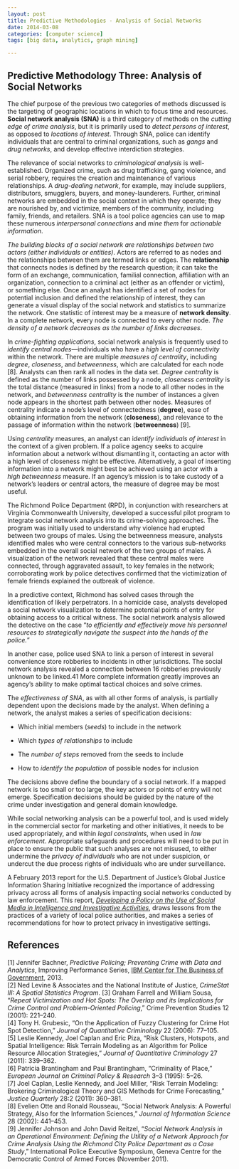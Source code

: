 ```yaml
---
layout: post
title: Predictive Methodologies - Analysis of Social Networks
date: 2014-03-08
categories: [computer science]
tags: [big data, analytics, graph mining]

---
```


Predictive Methodology Three: Analysis of Social Networks
---
The chief purpose of the previous two categories of methods discussed is the targeting of geographic locations in which to focus time and resources. **Social network analysis (SNA)** is a third category of methods on the *cutting edge of crime analysis*, but it is primarily used to *detect persons of interest*, as opposed to *locations of interest*. Through SNA, police can identify individuals that are central to criminal organizations, such as *gangs* and *drug networks*, and develop effective interdiction strategies.
The relevance of social networks to *criminological analysis* is well-established. Organized crime, such as drug trafficking, gang violence, and serial robbery, requires the creation and maintenance of various relationships. A *drug-dealing network*, for example, may include suppliers, distributors, smugglers, buyers, and money-launderers. Further, criminal networks are embedded in the social context in which they operate; they are nourished by, and victimize, members of the community, including family, friends, and retailers. SNA is a tool police agencies can use to map these numerous *interpersonal connections* and *mine them* for *actionable information*.
*The building blocks of a social network are relationships between two actors (either individuals or entities)*. Actors are referred to as nodes and the relationships between them are termed links or edges. The **relationship** that connects nodes is defined by the research question; it can take the form of an exchange, communication, familial connection, affiliation with an organization, connection to a criminal act (either as an offender or victim), or something else. Once an analyst has identified a set of nodes for potential inclusion and defined the relationship of interest, they can generate a visual display of the social network and statistics to summarize the network. One statistic of interest may be a measure of **network density**. In a complete network, every node is connected to every other node. *The density of a network decreases as the number of links decreases*.
In *crime-fighting applications*, social network analysis is frequently used to *identify central nodes*—individuals who have a *high level of connectivity* within the network. There are multiple *measures of centrality*, including *degree*, *closeness*, and *betweenness*, which are calculated for each node [8]. Analysts can then rank all nodes in the data set. *Degree centrality* is defined as the number of links possessed by a node, *closeness centrality* is the total distance (measured in links) from a node to all other nodes in the network, and *betweenness centrality* is the number of instances a given node appears in the shortest path between other nodes. Measures of centrality indicate a node’s level of connectedness (**degree**), ease of obtaining information from the network (**closeness**), and relevance to the passage of information within the network (**betweenness**) [9].
Using *centrality* measures, an analyst can i*dentify individuals of interest* in the context of a given problem. If a police agency seeks to acquire information about a network without dismantling it, contacting an actor with a high level of closeness might be effective. Alternatively, a goal of inserting information into a network might best be achieved using an actor with a *high betweenness* measure. If an agency’s mission is to take custody of a network’s leaders or central actors, the measure of degree may be most useful.
The Richmond Police Department (RPD), in conjunction with researchers at Virginia Commonwealth University, developed a successful pilot program to integrate social network analysis into its crime-solving approaches. The program was initially used to understand why violence had erupted between two groups of males. Using the betweenness measure, analysts identified males who were central connectors to the various sub-networks embedded in the overall social network of the two groups of males. A visualization of the network revealed that these central males were connected, through aggravated assault, to key females in the network; corroborating work by police detectives confirmed that the victimization of female friends explained the outbreak of violence.
In a predictive context, Richmond has solved cases through the identification of likely perpetrators. In a homicide case, analysts developed a social network visualization to determine potential points of entry for obtaining access to a critical witness. The social network analysis allowed the detective on the case “*to efficiently and effectively move his personnel resources to strategically navigate the suspect into the hands of the police.*”
In another case, police used SNA to link a person of interest in several convenience store robberies to incidents in other jurisdictions. The social network analysis revealed a connection between 16 robberies previously unknown to be linked.41 More complete information greatly improves an agency’s ability to make optimal tactical choices and solve crimes.
The *effectiveness of SNA*, as with all other forms of analysis, is partially dependent upon the decisions made by the analyst. When defining a network, the analyst makes a series of specification decisions:
* Which initial members (*seeds*) to include in the network
* Which *types of relationships* to include
* The *number of steps* removed from the seeds to include
* How to *identify the population* of possible nodes for inclusion
The decisions above define the boundary of a social network. If a mapped network is too small or too large, the key actors or points of entry will not emerge. Specification decisions should be guided by the nature of the crime under investigation and general domain knowledge.
While social networking analysis can be a powerful tool, and is used widely in the commercial sector for marketing and other initiatives, it needs to be used appropriately, and within *legal constraints*, when used in *law enforcement*. Appropriate safeguards and procedures will need to be put in place to ensure the public that such analyses are not misused, to either undermine the *privacy of individuals* who are not under suspicion, or undercut the due process rights of individuals who are under surveillance.
A February 2013 report for the U.S. Department of Justice’s Global Justice Information Sharing Initiative recognized the importance of addressing privacy across all forms of analysis impacting social networks conducted by law enforcement. This report, [*Developing a Policy on the Use of Social Media in Intelligence and Investigative Activities*](http://it.ojp.gov/docdownloader.aspx%3Fddid=1826), draws lessons from the practices of a variety of local police authorities, and makes a series of recommendations for how to protect privacy in investigative settings.References
---
[1] Jennifer Bachner, *Predictive Policing; Preventing Crime with Data and Analytics*, Improving Performance Series, [IBM Center for The Business of Government](http://www.businessofgovernment.org), 2013.  
[2] Ned Levine & Associates and the National Institute of Justice, *CrimeStat III: A Spatial Statistics Program*.
[3] Graham Farrell and William Sousa, “*Repeat Victimization and Hot Spots: The Overlap and its Implications for Crime Control andProblem-Oriented Policing*,” Crime Prevention Studies 12 (2001): 221–240.  
[4] Tony H. Grubesic, “On the Application of Fuzzy Clustering for Crime Hot Spot Detection,” *Journal of Quantitative Criminology* 22 (2006): 77–105.  
[5] Leslie Kennedy, Joel Caplan and Eric Piza, “Risk Clusters, Hotspots, and Spatial Intelligence: Risk Terrain Modeling as an Algorithm for Police Resource Allocation Strategies,” *Journal of Quantitative Criminology* 27 (2011): 339–362.  
[6] Patricia Brantingham and Paul Brantingham, “Criminality of Place,” *European Journal on Criminal Policy & Research* 3–3 (1995): 5–26.  
[7] Joel Caplan, Leslie Kennedy, and Joel Miller, “Risk Terrain Modeling: Brokering Criminological Theory and GIS Methods for Crime Forecasting,” *Justice Quarterly* 28:2 (2011): 360–381.  
[8] Evelien Otte and Ronald Rousseau, “Social Network Analysis: A Powerful Strategy, Also for the Information Sciences,” *Journal of Information Science* 28 (2002): 441–453.  
[9] Jennifer Johnson and John David Reitzel, “*Social Network Analysis in an Operational Environment: Defining the Utility of a Network Approach for Crime Analysis Using the Richmond City Police Department as a Case Study*,” International Police Executive Symposium, Geneva Centre for the Democratic Control of Armed Forces (November 2011).
